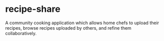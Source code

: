 # recipe-share
A community cooking application which allows home chefs to upload their recipes, browse recipes uploaded by others, and refine them collaboratively.
